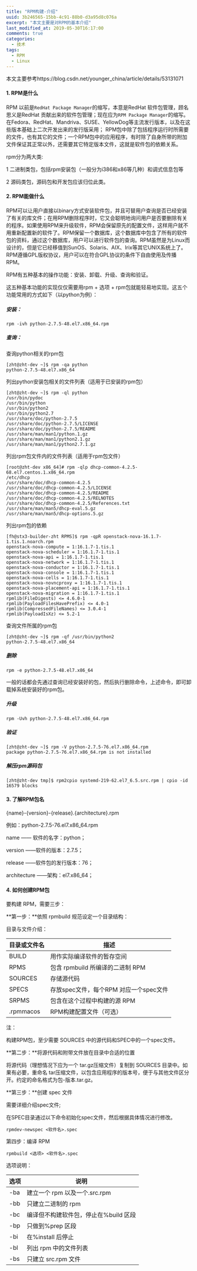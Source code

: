 ```yaml
---
title: "RPM构建-介绍"
uuid: 3b246565-15bb-4c91-88b0-d3a95d8c076a
excerpt: "本文主要是对RPM的基本介绍"
last_modified_at: 2019-05-30T16:17:00
comments: true
categories:
  - 技术
tags:
  - RPM
  - Linux
---
```


本文主要参考https://blog.csdn.net/younger_china/article/details/53131071 

#### 1. RPM是什么

RPM 以前是`RedHat Package Manager`的缩写，本意是RedHat 软件包管理，顾名思义是RedHat 贡献出来的软件包管理；现在应为`RPM Package Manager`的缩写。在Fedora、RedHat、Mandriva、SUSE、YellowDog等主流发行版本，以及在这些版本基础上二次开发出来的发行版采用； RPM包中除了包括程序运行时所需要的文件，也有其它的文件；一个RPM包中的应用程序，有时除了自身所带的附加文件保证其正常以外，还需要其它特定版本文件，这就是软件包的依赖关系。

rpm分为两大类:

1 二进制类包，包括rpm安装包（一般分为i386和x86等几种）和调式信息包等

2 源码类包，源码包和开发包应该归位此类。

#### 2. RPM能做什么

RPM可以让用户直接以binary方式安装软件包，并且可替用户查询是否已经安装了有关的库文件；在用RPM删除程序时，它又会聪明地询问用户是否要删除有关的程序。如果使用RPM来升级软件，RPM会保留原先的配置文件，这样用户就不用重新配置新的软件了。RPM保留一个数据库，这个数据库中包含了所有的软件包的资料，通过这个数据库，用户可以进行软件包的查询。RPM虽然是为Linux而设计的，但是它已经移值到SunOS、Solaris、AIX、Irix等其它UNIX系统上了。RPM遵循GPL版权协议，用户可以在符合GPL协议的条件下自由使用及传播RPM。

RPM有五种基本的操作功能：安装、卸载、升级、查询和验证。

这五种基本功能的实现仅仅需要用rpm + 选项 + rpm包就能轻易地实现。这五个功能常用的方式如下（以python为例）：

##### 安装：

```shell
rpm -ivh python-2.7.5-48.el7.x86_64.rpm
```

##### 查询：

查询python相关的rpm包

```shell
[zht@zht-dev ~]$ rpm -qa python
python-2.7.5-48.el7.x86_64
```

列出python安装包相关的文件列表（适用于已安装的rpm包）

```shell
[zht@zht-dev ~]$ rpm -ql python
/usr/bin/pydoc
/usr/bin/python
/usr/bin/python2
/usr/bin/python2.7
/usr/share/doc/python-2.7.5
/usr/share/doc/python-2.7.5/LICENSE
/usr/share/doc/python-2.7.5/README
/usr/share/man/man1/python.1.gz
/usr/share/man/man1/python2.1.gz
/usr/share/man/man1/python2.7.1.gz
```

列出rpm包文件内的文件列表（适用于rpm包文件）

```shell
[root@zht-dev x86_64]# rpm -qlp dhcp-common-4.2.5-68.el7.centos.1.x86_64.rpm 
/etc/dhcp
/usr/share/doc/dhcp-common-4.2.5
/usr/share/doc/dhcp-common-4.2.5/LICENSE
/usr/share/doc/dhcp-common-4.2.5/README
/usr/share/doc/dhcp-common-4.2.5/RELNOTES
/usr/share/doc/dhcp-common-4.2.5/References.txt
/usr/share/man/man5/dhcp-eval.5.gz
/usr/share/man/man5/dhcp-options.5.gz
```

列出rpm包的依赖

```shell
[fh@stx3-builder-zht RPMS]$ rpm -qpR openstack-nova-16.1.7-1.tis.1.noarch.rpm 
openstack-nova-compute = 1:16.1.7-1.tis.1
openstack-nova-scheduler = 1:16.1.7-1.tis.1
openstack-nova-api = 1:16.1.7-1.tis.1
openstack-nova-network = 1:16.1.7-1.tis.1
openstack-nova-conductor = 1:16.1.7-1.tis.1
openstack-nova-console = 1:16.1.7-1.tis.1
openstack-nova-cells = 1:16.1.7-1.tis.1
openstack-nova-novncproxy = 1:16.1.7-1.tis.1
openstack-nova-placement-api = 1:16.1.7-1.tis.1
openstack-nova-migration = 1:16.1.7-1.tis.1
rpmlib(FileDigests) <= 4.6.0-1
rpmlib(PayloadFilesHavePrefix) <= 4.0-1
rpmlib(CompressedFileNames) <= 3.0.4-1
rpmlib(PayloadIsXz) <= 5.2-1
```

查询文件所属的rpm包

```shell
[zht@zht-dev ~]$ rpm -qf /usr/bin/python2
python-2.7.5-48.el7.x86_64

```

##### 删除

```shell
rpm -e python-2.7.5-48.el7.x86_64
```

一般的话都会先通过查询已经安装好的包，然后执行删除命令，上述命令，即可卸载掉系统安装好的rpm包。

##### 升级

```shell
rpm -Uvh python-2.7.5-48.el7.x86_64.rpm
```

##### 验证

```shell
[zht@zht-dev ~]$ rpm -V python-2.7.5-76.el7.x86_64.rpm
package python-2.7.5-76.el7.x86_64.rpm is not installed
```

##### 解压rpm源码包

```shell
[zht@zht-dev tmp]$ rpm2cpio systemd-219-62.el7_6.5.src.rpm | cpio -id
16579 blocks
```

#### 3. 了解RPM包名

{name}-{version}-{release}.{architecture}.rpm

例如：python-2.7.5-76.el7.x86_64.rpm

name —— 软件的名字：python；

version ——软件的版本：2.7.5；

release ——软件包的发行版本：76；

architecture ——架构：el7.x86_64；

#### 4. 如何创建RPM包

要构建 RPM，需要三步：

**第一步：**依照 rpmbuild 规范设定一个目录结构：

目录与文件介绍：

| 目录或文件名    | **描述**                    |
| --------- | ------------------------- |
| BUILD     | 用作实际编译软件的暂存空间             |
| RPMS      | 包含 rpmbuild 所编译的二进制 RPM   |
| SOURCES   | 存储源代码                     |
| SPECS     | 存放spec文件，每个RPM 对应一个spec文件 |
| SRPMS     | 包含在这个过程中构建的源 RPM          |
| .rpmmacos | RPM构建配置文件（可选）             |

注：

构建RPM包，至少需要 SOURCES 中的源代码和SPEC中的一个spec文件。

**第二步：**将源代码和附带文件放在目录中合适的位置

将源代码（理想情况下应为一个 tar.gz压缩文件）复制到 SOURCES 目录中。如果有必要，重命名 tar压缩文件，以包含应用程序的版本号，便于与其他文件区分开。约定的命名格式为包-版本.tar.gz。

**第三步：**创建 spec 文件

需要详细介绍spec文件;

在SPEC目录通过以下命令初始化spec文件，然后根据具体情况进行修改。
```shell
rpmdev-newspec <软件名>.spec
```

第四步：编译 RPM
```shell
rpmbuild <选项> <软件名>.spec
```
选项说明：

| **选项** | **说明**                 |
| ------ | ---------------------- |
| -ba    | 建立一个 rpm 以及一个.src.rpm  |
| -bb    | 只建立二进制的 rpm            |
| -bc    | 编译但不构建软件包，停止在%build 区段 |
| -bp    | 只做到%prep 区段            |
| -bi    | 在%install 后停止          |
| -bl    | 列出 rpm 中的文件列表          |
| -bs    | 只建立 src.rpm 文件         |

